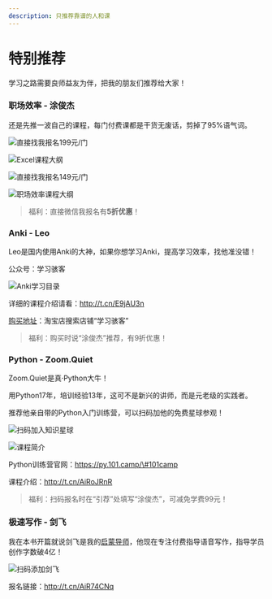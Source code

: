 ```yaml
---
description: 只推荐靠谱的人和课
---
```


# 特别推荐

学习之路需要良师益友为伴，把我的朋友们推荐给大家！

### 职场效率 - 涂俊杰

还是先推一波自己的课程，每门付费课都是干货无废话，剪掉了95%语气词。

![&#x76F4;&#x63A5;&#x627E;&#x6211;&#x62A5;&#x540D;199&#x5143;/&#x95E8;](.gitbook/assets/qq-jie-tu-20190909211054.png)

![Excel&#x8BFE;&#x7A0B;&#x5927;&#x7EB2;](.gitbook/assets/qq-jie-tu-20190909211509.png)

![&#x76F4;&#x63A5;&#x627E;&#x6211;&#x62A5;&#x540D;149&#x5143;/&#x95E8;](.gitbook/assets/qq-jie-tu-20190909211206.png)

![&#x804C;&#x573A;&#x6548;&#x7387;&#x8BFE;&#x7A0B;&#x5927;&#x7EB2;](.gitbook/assets/qq-jie-tu-20190909211553.png)

> 福利：直接微信我报名有**5折优惠**！

### Anki - Leo

Leo是国内使用Anki的大神，如果你想学习Anki，提高学习效率，找他准没错！

公众号：学习骇客

![Anki&#x5B66;&#x4E60;&#x76EE;&#x5F55;](.gitbook/assets/6401-kan-tu-wang-.web%20%281%29.png)

详细的课程介绍请看：http://t.cn/E9jAU3n

[购买地址](https://item.taobao.com/item.htm?spm=a1z10.1-c.w4004-21524861135.5.49bd3d9ckGqvDC&id=595307408604)：淘宝店搜索店铺“学习骇客”

> 福利：购买时说“涂俊杰”推荐，有9折优惠！

### Python - Zoom.Quiet

Zoom.Quiet是真·Python大牛！

用Python17年，培训经验13年，这可不是新兴的讲师，而是元老级的实践者。

推荐他亲自带的Python入门训练营，可以扫码加他的免费星球参观！

![&#x626B;&#x7801;&#x52A0;&#x5165;&#x77E5;&#x8BC6;&#x661F;&#x7403;](.gitbook/assets/wei-xin-tu-pian-20191023221837.png)

![&#x8BFE;&#x7A0B;&#x7B80;&#x4ECB;](.gitbook/assets/qq-tu-pian-20190831144404.png)

Python训练营官网：https://py.101.camp/\#101camp

课程介绍：http://t.cn/AiRoJRnR

> 福利：扫码报名时在“引荐”处填写“涂俊杰”，可减免学费99元！

### 极速写作 - 剑飞

我在本书开篇就说剑飞是我的[启蒙导师](https://shijian.tujunjie.com/ch01/ch01.01)，他现在专注付费指导语音写作，指导学员创作字数破4亿！

![&#x626B;&#x7801;&#x6DFB;&#x52A0;&#x5251;&#x98DE;](.gitbook/assets/7c88e202fb284aa61dfd685a30e335e.jpg)

报名链接：http://t.cn/AiR74CNq

